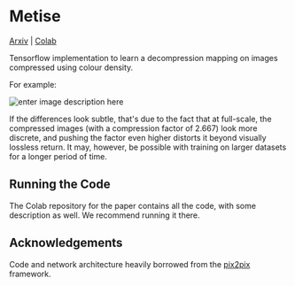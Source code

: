 # Metise

[Arxiv](https://arxiv.org/abs/2106.10542) | [Colab](https://colab.research.google.com/drive/1eIQfcljLeq5gWOipm9fyuVoVvX0zenLZ)

Tensorflow implementation to learn a decompression mapping on images compressed using colour density.

For example:

![enter image description here](https://i.ibb.co/8Y5v4rQ/Figure-1.png)

If the differences look subtle, that's due to the fact that at full-scale, the compressed images (with a compression factor of 2.667) look more discrete, and pushing the factor even higher distorts it beyond visually lossless return.  It may, however, be possible with training on larger datasets for a longer period of time.

## Running the Code 

The Colab repository for the paper contains all the code, with some description as well.  We recommend running it there.

## Acknowledgements

Code and network architecture heavily borrowed from the [pix2pix](https://github.com/phillipi/pix2pix) framework.
